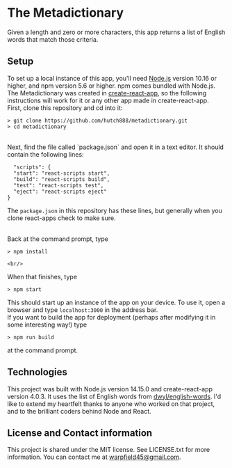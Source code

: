 # The Metadictionary

Given a length and zero or more characters, this app returns a list of English words that match those criteria.

## Setup

To set up a local instance of this app, you'll need [Node.js](https://nodejs.org/en/) version 10.16 or higher, and npm version 5.6 or higher. npm comes bundled with Node.js.
  The Metadictionary was created in [create-react-app](https://create-react-app.dev/), so the following instructions will work for it or any other app made in create-react-app.
  <br/>
  First, clone this repository and cd into it:
  
  ```
  > git clone https://github.com/hutch888/metadictionary.git
  > cd metadictionary
  ```
  <br/>
  Next, find the file called `package.json` and open it in a text editor. It should contain the following lines:
  
  ```
    "scripts": {
    "start": "react-scripts start",
    "build": "react-scripts build",
    "test": "react-scripts test",
    "eject": "react-scripts eject"
  } 
  ```
  The `package.json` in this repository has these lines, but generally when you clone react-apps check to make sure.
  
  <br/>
  Back at the command prompt, type
  
  ```
  > npm install
  ```
    <br/>
  When that finishes, type
  
  ```
  > npm start
  ```
  This should start up an instance of the app on your device. To use it, open a browser and type `localhost:3000` in the address bar.
    <br/>
  If you want to build the app for deployment (perhaps after modifying it in some interesting way!) type
  
  ```
  > npm run build
  ```
  at the command prompt.

  ## Technologies

  This project was built with Node.js version 14.15.0 and create-react-app version 4.0.3. It uses the list of English words from [dwyl/english-words](https://github.com/dwyl/english-words). I'd like to extend my heartfelt thanks to anyone who worked on that project, and to the brilliant coders behind Node and React.
  
  ## License and Contact information
  
  This project is shared under the MIT license. See LICENSE.txt for more information.
  You can contact me at warpfield45@gmail.com.
  
  

